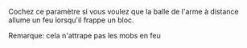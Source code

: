 Cochez ce paramètre si vous voulez que la balle de l'arme à distance allume un feu lorsqu'il frappe un bloc.

Remarque: cela n'attrape pas les mobs en feu
